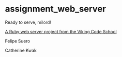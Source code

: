 # assignment_web_server
Ready to serve, milord!

[A Ruby web server project from the Viking Code School](http://www.vikingcodeschool.com)

Felipe Suero

Catherine Kwak
